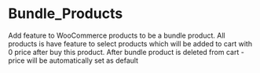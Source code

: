 # Bundle_Products
Add feature to WooCommerce products to be a bundle product. All products is have feature to select products which will be added to cart with 0 price after buy this product. After bundle product is deleted from cart - price will be automatically set as default
